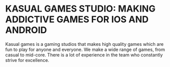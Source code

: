# KASUAL GAMES STUDIO: MAKING ADDICTIVE GAMES FOR IOS AND ANDROID 

Kasual games is a gaming studios that makes high quality games which are fun to play for anyone and everyone. We make a wide range of games, from casual to mid-core. There is a lot of experience in the team who constantly strive for excellence.
